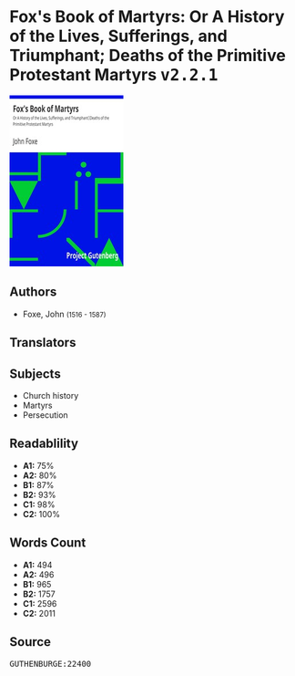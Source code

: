 # Fox's Book of Martyrs: Or A History of the Lives, Sufferings, and Triumphant; Deaths of the Primitive Protestant Martyrs <kbd>v2.2.1</kbd>

![](./cover.medium.jpg "")

## Authors


 - Foxe, John <small>(1516 - 1587)</small>

## Translators



## Subjects


 - Church history
 - Martyrs
 - Persecution

## Readablility


 - **A1:** 75%
 - **A2:** 80%
 - **B1:** 87%
 - **B2:** 93%
 - **C1:** 98%
 - **C2:** 100%

## Words Count


 - **A1:** 494
 - **A2:** 496
 - **B1:** 965
 - **B2:** 1757
 - **C1:** 2596
 - **C2:** 2011

## Source


<kbd>GUTHENBURGE:22400</kbd>
